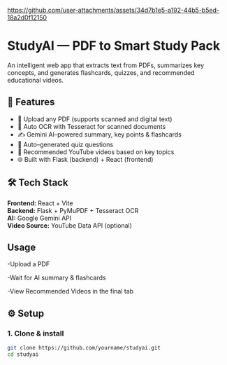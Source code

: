 https://github.com/user-attachments/assets/34d7b1e5-a192-44b5-b5ed-18a2d0f12150

# StudyAI — PDF to Smart Study Pack

An intelligent web app that extracts text from PDFs, summarizes key concepts, and generates flashcards, quizzes, and recommended educational videos.

## 🚀 Features
- 📄 Upload any PDF (supports scanned and digital text)
- 🧩 Auto OCR with Tesseract for scanned documents
- ✍️ Gemini AI–powered summary, key points & flashcards
- 🧠 Auto–generated quiz questions
- 🎥 Recommended YouTube videos based on key topics
- 🌐 Built with Flask (backend) + React (frontend)

## 🛠️ Tech Stack
**Frontend:** React + Vite  
**Backend:** Flask + PyMuPDF + Tesseract OCR  
**AI:** Google Gemini API  
**Video Source:** YouTube Data API (optional)  
## Usage

-Upload a PDF

-Wait for AI summary & flashcards

-View Recommended Videos in the final tab
## ⚙️ Setup

### 1. Clone & install
```bash
git clone https://github.com/yourname/studyai.git
cd studyai


